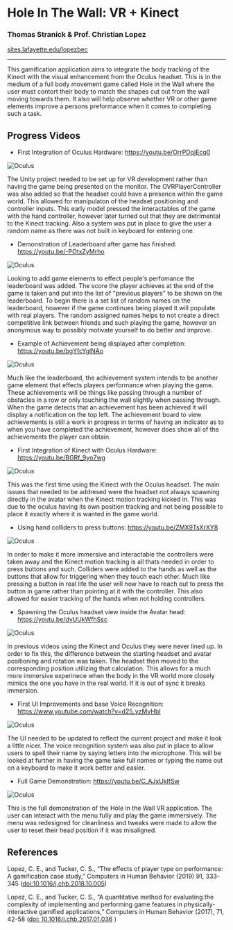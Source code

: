 # Hole In The Wall: VR + Kinect
### Thomas Stranick & Prof. Christian Lopez
[sites.lafayette.edu/lopezbec](https://sites.lafayette.edu/lopezbec)

---

This gamification application aims to integrate the body tracking of the Kinect with the visual enhancement from the Oculus headset. This is in the medium of a full body movement game called Hole in the Wall where the user must contort their body to match the shapes cut out from the wall moving towards them. It also will help observe whether VR or other game elements improve a persons preformance when it comes to completing such a task.

## Progress Videos
- First Integration of Oculus Hardware: https://youtu.be/OrrPDqjEcq0  

![Oculus](https://github.com/lopezbec/WholeInTheWall_VR/blob/master/1.PNG)

  The Unity project needed to be set up for VR development rather than having the game being presented on the monitor. The OVRPlayerController was also added so that the headset could have a presence within the game world. This allowed for manipulaton of the headset positioning and controller inputs. This early model pressed the interactables of the game with the hand controller, however later turned out that they are detrimental to the Kinect tracking. Also a system was put in place to give the user a random name as there was not built in keyboard for entering one.
  
- Demonstration of Leaderboard after game has finished: https://youtu.be/-POtxZyMrho 

![Oculus](https://github.com/lopezbec/WholeInTheWall_VR/blob/master/2.PNG)

  Looking to add game elements to effect people's perfomance the leaderboard was added. The score the player achieves at the end of the game is taken and put into the list of "previous players" to be shown on the leaderboard. To begin there is a set list of random names on the leaderboard, however if the game continues being played it will populate with real players. The random assigned names helps to not create a direct competitive link between friends and such playing the game, however an anonymous way to possibly motivate yourself to do better and improve.
  
  
- Example of Achievement being displayed after completion: https://youtu.be/bgYfcYglNAo 

![Oculus](https://github.com/lopezbec/WholeInTheWall_VR/blob/master/3.PNG)

  Much like the leaderboard, the achievement system intends to be another game element that effects players performance when playing the game. These achievements will be things like passing through a number of obstacles in a row or only touching the wall slightly when passing through. When the game detects that an achievement has been achieved it will display a notification on the top left. The achievement board to view achievements is still a work in progress in terms of having an indicator as to when you have completed the achievement, however does show all of the achievements the player can obtain.
  
- First Integration of Kinect with Oculus Hardware: https://youtu.be/BGRf_9yo7wg  

![Oculus](https://github.com/lopezbec/WholeInTheWall_VR/blob/master/4.PNG)

  This was the first time using the Kinect with the Oculus headset. The main issues that needed to be addresed were the headset not always spawning directly in the avatar when the Kinect motion tracking kicked in. This was due to the oculus having its own position tracking and not being possible to place it exactly where it is wanted in the game world.
  
- Using hand colliders to press buttons: https://youtu.be/ZMX9TsXrXY8  

![Oculus](https://github.com/lopezbec/WholeInTheWall_VR/blob/master/5.PNG)

  In order to make it more immersive and interactable the controllers were taken away and the Kinect motion tracking is all thats needed in order to press buttons and such. Colliders were added to the hands as well as the buttons that allow for triggering when they touch each other. Much like pressing a button in real life the user will now have to reach out to press the button in game rather than pointing at it with the controller. This also allowed for easier tracking of the hands when not holding controllers.

- Spawning the Oculus headset view inside the Avatar head: https://youtu.be/dvUUkWfhSsc  

![Oculus](https://github.com/lopezbec/WholeInTheWall_VR/blob/master/6.PNG)

  In previous videos using the Kinect and Oculus they were never lined up. In order to fix this, the difference between the starting headset and avatar positioning and rotation was taken. The headset then moved to the corresponding position utilizing that calculation. This allows for a much more immersive experinece when the body in the VR world more closely mimics the one you have in the real world. If it is out of sync it breaks immersion.  

- First UI Improvements and base Voice Recognition: https://www.youtube.com/watch?v=d25_yzMvHbI

![Oculus](https://github.com/lopezbec/WholeInTheWall_VR/blob/master/7.PNG)

  The UI needed to be updated to reflect the current project and make it look a little nicer. The voice recognition system was also put in place to allow users to spell their name by saying letters into the microphone. This will be looked at further in having the game take full names or typing the name out on a keyboard to make it work better and easier.
  
- Full Game Demonstration: https://youtu.be/C_AJxUklfSw 

![Oculus](https://github.com/lopezbec/WholeInTheWall_VR/blob/master/8.PNG)

  This is the full demonstration of the Hole in the Wall VR application. The user can interact with the menu fully and play the game immersively. The menu was redesigned for cleanliness and tweaks were made to allow the user to reset their head position if it was misaligned. 

## References
 Lopez, C. E., and Tucker, C. S., “The effects of player type on performance: A gamification case study,” Computers in Human Behavior (2019) 91, 333-345 ([doi:10.1016/j.chb.2018.10.005](https://www.sciencedirect.com/science/article/pii/S0747563218304898?via%3Dihub))
 
Lopez, C. E., and Tucker, C. S., “A quantitative method for evaluating the complexity of implementing and performing game features in physically-interactive gamified applications,” Computers in Human Behavior (2017), 71, 42-58 ([doi: 10.1016/j.chb.2017.01.036](https://www.sciencedirect.com/science/article/pii/S0747563217300481?via%3Dihub) )

